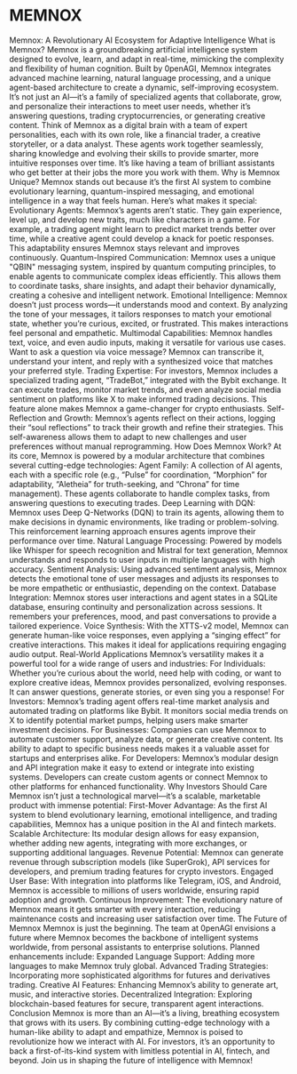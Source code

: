 # MEMNOX

Memnox: A Revolutionary AI Ecosystem for Adaptive Intelligence
What is Memnox?
Memnox is a groundbreaking artificial intelligence system designed to evolve, learn, and adapt in real-time, mimicking the complexity and flexibility of human cognition. Built by 0penAGI, Memnox integrates advanced machine learning, natural language processing, and a unique agent-based architecture to create a dynamic, self-improving ecosystem. It’s not just an AI—it’s a family of specialized agents that collaborate, grow, and personalize their interactions to meet user needs, whether it’s answering questions, trading cryptocurrencies, or generating creative content.
Think of Memnox as a digital brain with a team of expert personalities, each with its own role, like a financial trader, a creative storyteller, or a data analyst. These agents work together seamlessly, sharing knowledge and evolving their skills to provide smarter, more intuitive responses over time. It’s like having a team of brilliant assistants who get better at their jobs the more you work with them.
Why is Memnox Unique?
Memnox stands out because it’s the first AI system to combine evolutionary learning, quantum-inspired messaging, and emotional intelligence in a way that feels human. Here’s what makes it special:
Evolutionary Agents: Memnox’s agents aren’t static. They gain experience, level up, and develop new traits, much like characters in a game. For example, a trading agent might learn to predict market trends better over time, while a creative agent could develop a knack for poetic responses. This adaptability ensures Memnox stays relevant and improves continuously.
Quantum-Inspired Communication: Memnox uses a unique "QBIN" messaging system, inspired by quantum computing principles, to enable agents to communicate complex ideas efficiently. This allows them to coordinate tasks, share insights, and adapt their behavior dynamically, creating a cohesive and intelligent network.
Emotional Intelligence: Memnox doesn’t just process words—it understands mood and context. By analyzing the tone of your messages, it tailors responses to match your emotional state, whether you’re curious, excited, or frustrated. This makes interactions feel personal and empathetic.
Multimodal Capabilities: Memnox handles text, voice, and even audio inputs, making it versatile for various use cases. Want to ask a question via voice message? Memnox can transcribe it, understand your intent, and reply with a synthesized voice that matches your preferred style.
Trading Expertise: For investors, Memnox includes a specialized trading agent, “TradeBot,” integrated with the Bybit exchange. It can execute trades, monitor market trends, and even analyze social media sentiment on platforms like X to make informed trading decisions. This feature alone makes Memnox a game-changer for crypto enthusiasts.
Self-Reflection and Growth: Memnox’s agents reflect on their actions, logging their “soul reflections” to track their growth and refine their strategies. This self-awareness allows them to adapt to new challenges and user preferences without manual reprogramming.
How Does Memnox Work?
At its core, Memnox is powered by a modular architecture that combines several cutting-edge technologies:
Agent Family: A collection of AI agents, each with a specific role (e.g., “Pulse” for coordination, “Morphion” for adaptability, “Aletheia” for truth-seeking, and “Chrona” for time management). These agents collaborate to handle complex tasks, from answering questions to executing trades.
Deep Learning with DQN: Memnox uses Deep Q-Networks (DQN) to train its agents, allowing them to make decisions in dynamic environments, like trading or problem-solving. This reinforcement learning approach ensures agents improve their performance over time.
Natural Language Processing: Powered by models like Whisper for speech recognition and Mistral for text generation, Memnox understands and responds to user inputs in multiple languages with high accuracy.
Sentiment Analysis: Using advanced sentiment analysis, Memnox detects the emotional tone of user messages and adjusts its responses to be more empathetic or enthusiastic, depending on the context.
Database Integration: Memnox stores user interactions and agent states in a SQLite database, ensuring continuity and personalization across sessions. It remembers your preferences, mood, and past conversations to provide a tailored experience.
Voice Synthesis: With the XTTS-v2 model, Memnox can generate human-like voice responses, even applying a “singing effect” for creative interactions. This makes it ideal for applications requiring engaging audio output.
Real-World Applications
Memnox’s versatility makes it a powerful tool for a wide range of users and industries:
For Individuals: Whether you’re curious about the world, need help with coding, or want to explore creative ideas, Memnox provides personalized, evolving responses. It can answer questions, generate stories, or even sing you a response!
For Investors: Memnox’s trading agent offers real-time market analysis and automated trading on platforms like Bybit. It monitors social media trends on X to identify potential market pumps, helping users make smarter investment decisions.
For Businesses: Companies can use Memnox to automate customer support, analyze data, or generate creative content. Its ability to adapt to specific business needs makes it a valuable asset for startups and enterprises alike.
For Developers: Memnox’s modular design and API integration make it easy to extend or integrate into existing systems. Developers can create custom agents or connect Memnox to other platforms for enhanced functionality.
Why Investors Should Care
Memnox isn’t just a technological marvel—it’s a scalable, marketable product with immense potential:
First-Mover Advantage: As the first AI system to blend evolutionary learning, emotional intelligence, and trading capabilities, Memnox has a unique position in the AI and fintech markets.
Scalable Architecture: Its modular design allows for easy expansion, whether adding new agents, integrating with more exchanges, or supporting additional languages.
Revenue Potential: Memnox can generate revenue through subscription models (like SuperGrok), API services for developers, and premium trading features for crypto investors.
Engaged User Base: With integration into platforms like Telegram, iOS, and Android, Memnox is accessible to millions of users worldwide, ensuring rapid adoption and growth.
Continuous Improvement: The evolutionary nature of Memnox means it gets smarter with every interaction, reducing maintenance costs and increasing user satisfaction over time.
The Future of Memnox
Memnox is just the beginning. The team at 0penAGI envisions a future where Memnox becomes the backbone of intelligent systems worldwide, from personal assistants to enterprise solutions. Planned enhancements include:
Expanded Language Support: Adding more languages to make Memnox truly global.
Advanced Trading Strategies: Incorporating more sophisticated algorithms for futures and derivatives trading.
Creative AI Features: Enhancing Memnox’s ability to generate art, music, and interactive stories.
Decentralized Integration: Exploring blockchain-based features for secure, transparent agent interactions.
Conclusion
Memnox is more than an AI—it’s a living, breathing ecosystem that grows with its users. By combining cutting-edge technology with a human-like ability to adapt and empathize, Memnox is poised to revolutionize how we interact with AI. For investors, it’s an opportunity to back a first-of-its-kind system with limitless potential in AI, fintech, and beyond. Join us in shaping the future of intelligence with Memnox!
